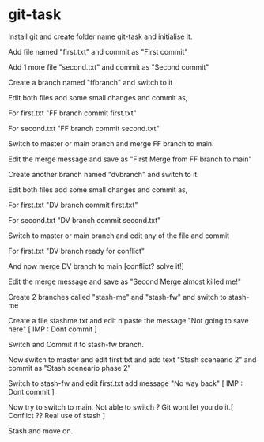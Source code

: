 # git-task

Install git and create folder name git-task and initialise it.

Add file named "first.txt" and commit as "First commit"

Add 1 more file "second.txt" and commit as "Second commit"

Create a branch named "ffbranch" and switch to it

Edit both files add some small changes and commit as, 

For first.txt "FF branch commit first.txt" 

For second.txt "FF branch commit second.txt"

Switch to master or main branch and merge FF branch to main.

Edit the merge message and save as "First Merge from FF branch to main"

Create another branch named "dvbranch" and switch to it.

Edit both files add some small changes and commit as, 

For first.txt "DV branch commit first.txt" 

For second.txt "DV branch commit second.txt"


Switch to master or main branch and edit any of the file and commit 

For first.txt "DV branch ready for conflict"

And now merge DV branch to main [conflict? solve it!]

Edit the merge message and save as "Second Merge almost killed me!"

Create 2 branches called "stash-me" and "stash-fw" and switch to stash-me

Create a file stashme.txt and edit n paste the message "Not going to save here" [ IMP : Dont commit ]

Switch and Commit it to stash-fw branch.

Now switch to master and edit first.txt and add text "Stash sceneario 2" and commit as "Stash sceneario phase 2"

Switch to stash-fw and edit first.txt add message "No way back" [ IMP : Dont commit ] 

Now try to switch to main. Not able to switch ? Git wont let you do it.[ Conflict ?? Real use of stash ] 

Stash and move on.












